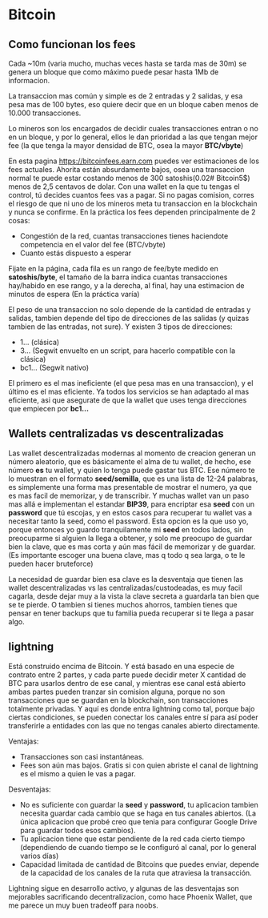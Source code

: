 # Bitcoin

## Como funcionan los fees

Cada ~10m (varia mucho, muchas veces hasta se tarda mas de 30m) se genera un bloque que como máximo puede pesar hasta 1Mb de informacion.

La transaccion mas común y simple es de 2 entradas y 2 salidas, y esa pesa mas de 100 bytes, eso quiere decir que en un bloque caben menos de 10.000 transacciones.

Lo mineros son los encargados de decidir cuales transacciones entran o no en un bloque, y por lo general, ellos le dan prioridad a las que tengan mejor fee (la que tenga la mayor densidad de BTC, osea la mayor **BTC/vbyte**)

En esta pagina <https://bitcoinfees.earn.com> puedes ver estimaciones de los fees actuales. Ahorita están absurdamente bajos, osea una transaccion normal te puede estar costando menos de 300 satoshis(0.02# Bitcoin5$) menos de 2,5 centavos de dolar. Con una wallet en la que tu tengas el control, tú decides cuantos fees vas a pagar. Si no pagas comision, corres el riesgo de que ni uno de los mineros meta tu transaccion en la blockchain y nunca se confirme. En la práctica los fees dependen principalmente de 2 cosas:

- Congestión de la red, cuantas transacciones tienes haciendote competencia en el valor del fee (BTC/vbyte)
- Cuanto estás dispuesto a esperar

Fijate en la página, cada fila es un rango de fee/byte medido en **satoshis/byte**, el tamaño de la barra indica cuantas transacciones hay/habido en ese rango, y a la derecha, al final, hay una estimacion de minutos de espera (En la práctica varía)

El peso de una transaccion no solo depende de la cantidad de entradas y salidas, tambien depende del tipo de direcciones de las salidas (y quizas tambien de las entradas, not sure). Y existen 3 tipos de direcciones:

- 1...  (clásica)
- 3...  (Segwit envuelto en un script, para hacerlo compatible con la clásica)
- bc1...    (Segwit nativo)

El primero es el mas ineficiente (el que pesa mas en una transaccion), y el último es el mas eficiente.
Ya todos los servicios se han adaptado al mas eficiente, asi que asegurate de que la wallet que uses tenga direcciones que empiecen por **bc1...**

## Wallets centralizadas vs descentralizadas

Las wallet descentralizadas modernas al momento de creacion generan un número aleatorio, que es básicamente el alma de tu wallet, de hecho, ese número **es** tu wallet, y quien lo tenga puede gastar tus BTC. Ese número te lo muestran en el formato **seed/semilla**, que es una lista de 12-24 palabras, es simplemente una forma mas presentable de mostrar el numero, ya que es mas facil de memorizar, y de transcribir.
Y muchas wallet van un paso mas allá e implementan el estandar **BIP39**, para encriptar esa **seed** con un **password** que tú escojas, y en estos casos para recuperar tu wallet vas a necesitar tanto la seed, como el password. Esta opcion es la que uso yo, porque entonces yo guardo tranquilamente mi **seed** en todos lados, sin preocuparme si alguien la llega a obtener, y solo me preocupo de guardar bien la clave, que es mas corta y aún mas fácil de memorizar y de guardar. (Es importante escoger una buena clave, mas q todo q sea larga, o te le pueden hacer bruteforce)

La necesidad de guardar bien esa clave es la desventaja que tienen las wallet descentralizadas vs las centralizadas/custodeadas, es muy facil cagarla, desde dejar muy a la vista la clave secreta a guardarla tan bien que se te pierde. O tambien si tienes muchos ahorros, tambien tienes que pensar en tener backups que tu familia pueda recuperar si te llega a pasar algo.

## lightning

Está construido encima de Bitcoin. Y está basado en una especie de contrato entre 2 partes, y cada parte puede decidir meter X cantidad de BTC para usarlos dentro de ese canal, y mientras ese canal está abierto ambas partes pueden tranzar sin comision alguna, porque no son transacciones que se guardan en la blockchain, son transacciones totalmente privadas.
Y aquí es donde entra lightning como tal, porque bajo ciertas condiciones, se pueden conectar los canales entre sí para así poder transferirle a entidades con las que no tengas canales abierto directamente.

Ventajas:

- Transacciones son casi instantáneas.
- Fees son aún mas bajos. Gratis si con quien abriste el canal de lightning es el mismo a quien le vas a pagar.

Desventajas:

- No es suficiente con guardar la **seed** y **password**, tu aplicacion tambien necesita guardar cada cambio que se haga en tus canales abiertos. (La única aplicacion que probé creo que tenia para configurar Google Drive para guardar todos esos cambios).
- Tu aplicacion tiene que estar pendiente de la red cada cierto tiempo (dependiendo de cuando tiempo se le configuró al canal, por lo general varios días)
- Capacidad limitada de cantidad de Bitcoins que puedes enviar, depende de la capacidad de los canales de la ruta que atraviesa la transacción.

Lightning sigue en desarrollo activo, y algunas de las desventajas son mejorables sacrificando decentralizacion, como hace Phoenix Wallet, que me parece un muy buen tradeoff para noobs.

